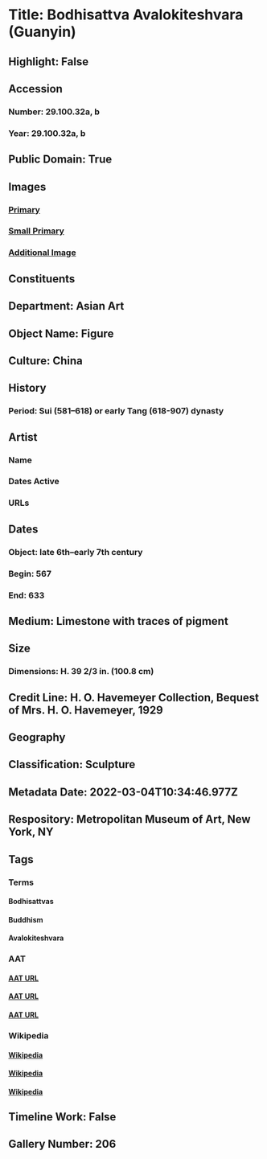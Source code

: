 # Title: Bodhisattva Avalokiteshvara (Guanyin)
## Highlight: False
## Accession
### Number: 29.100.32a, b
### Year: 29.100.32a, b
## Public Domain: True
## Images
### [Primary](https://images.metmuseum.org/CRDImages/as/original/DP170108.jpg)
### [Small Primary](https://images.metmuseum.org/CRDImages/as/web-large/DP170108.jpg)
### [Additional Image](https://images.metmuseum.org/CRDImages/as/original/DP170107.jpg)
## Constituents
## Department: Asian Art
## Object Name: Figure
## Culture: China
## History
### Period: Sui (581–618) or early Tang (618-907) dynasty
## Artist
### Name
### Dates Active
### URLs
## Dates
### Object: late 6th–early 7th century
### Begin: 567
### End: 633
## Medium: Limestone with traces of pigment
## Size
### Dimensions: H. 39 2/3 in. (100.8 cm)
## Credit Line: H. O. Havemeyer Collection, Bequest of Mrs. H. O. Havemeyer, 1929
## Geography
## Classification: Sculpture
## Metadata Date: 2022-03-04T10:34:46.977Z
## Respository: Metropolitan Museum of Art, New York, NY
## Tags
### Terms
#### Bodhisattvas
#### Buddhism
#### Avalokiteshvara
### AAT
#### [AAT URL](http://vocab.getty.edu/page/aat/300264360)
#### [AAT URL](http://vocab.getty.edu/page/aat/300073738)
#### [AAT URL](http://vocab.getty.edu/page/ia/901000085)
### Wikipedia
#### [Wikipedia]()
#### [Wikipedia]()
#### [Wikipedia]()
## Timeline Work: False
## Gallery Number: 206